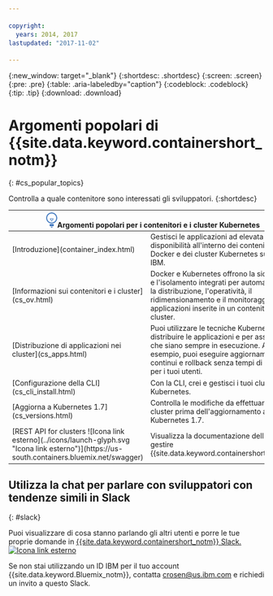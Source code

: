 ```yaml
---

copyright:
  years: 2014, 2017
lastupdated: "2017-11-02"

---
```


{:new_window: target="_blank"}
{:shortdesc: .shortdesc}
{:screen: .screen}
{:pre: .pre}
{:table: .aria-labeledby="caption"}
{:codeblock: .codeblock}
{:tip: .tip}
{:download: .download}


# Argomenti popolari di {{site.data.keyword.containershort_notm}}
{: #cs_popular_topics}

Controlla a quale contenitore sono interessati gli sviluppatori.
{:shortdesc}

<table>
<thead>
<th colspan=2><img src="images/idea.png" alt="Icona Idea"/>Argomenti popolari per i contenitori e i cluster Kubernetes</th>
</thead>
<tbody>
<tr>
<td>[Introduzione](container_index.html)</td>
<td>Gestisci le applicazioni ad
elevata disponibilità all'interno dei contenitori Docker e dei cluster Kubernetes sul cloud IBM.</td>
</tr>
<tr>
<td>[Informazioni sui contenitori e i cluster](cs_ov.html)</td>
<td>Docker e Kubernetes offrono la sicurezza e l'isolamento integrati
per automatizzare la distribuzione, l'operatività, il ridimensionamento e il monitoraggio
delle applicazioni inserite in un contenitore in un cluster.</td>
</tr>
<tr>
<td>[Distribuzione di applicazioni nei cluster](cs_apps.html)</td>
<td>Puoi utilizzare le tecniche Kubernetes per distribuire le applicazioni e per assicurarti che siano sempre in esecuzione. Ad esempio, puoi eseguire aggiornamenti continui e rollback senza tempi di inattività per i tuoi utenti.</td>
</tr>
<tr>
<td>[Configurazione della CLI](cs_cli_install.html)</td>
<td>Con la CLI, crei e gestisci i tuoi cluster Kubernetes.</td>
</tr>
<tr>
<td>[Aggiorna a Kubernetes 1.7](cs_versions.html)</td>
<td>Controlla le modifiche da effettuare ai tuoi cluster prima dell'aggiornamento a Kubernetes 1.7.</td>
</tr>
<tr>
<td>[REST API for clusters ![Icona link esterno](../icons/launch-glyph.svg "Icona link esterno")](https://us-south.containers.bluemix.net/swagger)</td>
<td>Visualizza la documentazione dell'API per gestire {{site.data.keyword.containershort_notm}}.</td>
</tr>
</tbody></table>

## Utilizza la chat per parlare con sviluppatori con tendenze simili in Slack
{: #slack}

Puoi visualizzare di cosa stanno parlando gli altri utenti e porre le tue proprie domande in [{{site.data.keyword.containershort_notm}} Slack. ![Icona link esterno](../icons/launch-glyph.svg "Icona link esterno")](https://ibm-container-service.slack.com)

Se non stai utilizzando un ID IBM per il tuo account {{site.data.keyword.Bluemix_notm}}, contatta [crosen@us.ibm.com](mailto:crosen@us.ibm.com) e richiedi un invito a questo Slack.

